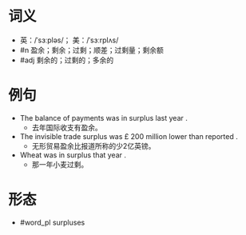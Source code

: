 # 词义
- 英：/ˈsɜːpləs/； 美：/ˈsɜːrplʌs/
- #n 盈余；剩余；过剩；顺差；过剩量；剩余额
- #adj 剩余的；过剩的；多余的
# 例句
- The balance of payments was in surplus last year .
	- 去年国际收支有盈余。
- The invisible trade surplus was £ 200 million lower than reported .
	- 无形贸易盈余比报道所称的少2亿英镑。
- Wheat was in surplus that year .
	- 那一年小麦过剩。
# 形态
- #word_pl surpluses
